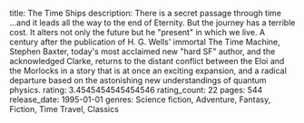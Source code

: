 title: The Time Ships
description: There is a secret passage through time ...and it leads all the way to the end of Eternity. But the journey has a terrible cost. It alters not only the future but he "present" in which we live. A century after the publication of H. G. Wells' immortal The Time Machine, Stephen Baxter, today's most acclaimed new "hard SF" author, and the acknowledged Clarke, returns to the distant conflict between the Eloi and the Morlocks in a story that is at once an exciting expansion, and a radical departure based on the astonishing new understandings of quantum physics.
rating: 3.4545454545454546
rating_count: 22
pages: 544
release_date: 1995-01-01
genres: Science fiction, Adventure, Fantasy, Fiction, Time Travel, Classics